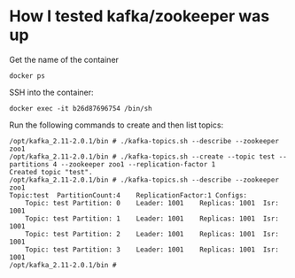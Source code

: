 


# How I tested kafka/zookeeper was up

Get the name of the container

    docker ps

SSH into the container:

    docker exec -it b26d87696754 /bin/sh

Run the following commands to create and then list topics:

    /opt/kafka_2.11-2.0.1/bin # ./kafka-topics.sh --describe --zookeeper zoo1
    /opt/kafka_2.11-2.0.1/bin # ./kafka-topics.sh --create --topic test --partitions 4 --zookeeper zoo1 --replication-factor 1
    Created topic "test".
    /opt/kafka_2.11-2.0.1/bin # ./kafka-topics.sh --describe --zookeeper zoo1
    Topic:test	PartitionCount:4	ReplicationFactor:1	Configs:
        Topic: test	Partition: 0	Leader: 1001	Replicas: 1001	Isr: 1001
        Topic: test	Partition: 1	Leader: 1001	Replicas: 1001	Isr: 1001
        Topic: test	Partition: 2	Leader: 1001	Replicas: 1001	Isr: 1001
        Topic: test	Partition: 3	Leader: 1001	Replicas: 1001	Isr: 1001
    /opt/kafka_2.11-2.0.1/bin # 
